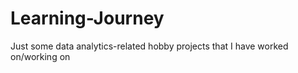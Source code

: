 # Learning-Journey
Just some data analytics-related hobby projects that I have worked on/working on
